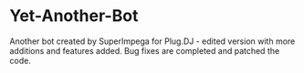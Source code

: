 Yet-Another-Bot
===============

Another bot created by SuperImpega for Plug.DJ - edited version with more additions and features added. Bug fixes are completed and patched the code.
